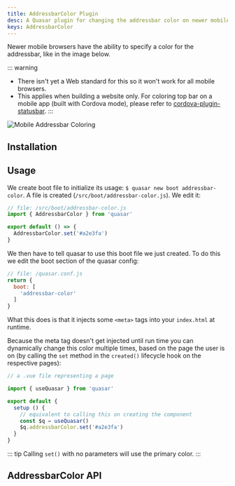 ```yaml
---
title: AddressbarColor Plugin
desc: A Quasar plugin for changing the addressbar color on newer mobile browsers.
keys: AddressbarColor
---
```

Newer mobile browsers have the ability to specify a color for the addressbar, like in the image below.

::: warning
* There isn't yet a Web standard for this so it won't work for all mobile browsers.
* This applies when building a website only. For coloring top bar on a mobile app (built with Cordova mode), please refer to [cordova-plugin-statusbar](https://cordova.apache.org/docs/en/latest/reference/cordova-plugin-statusbar/).
:::

![Mobile Addressbar Coloring](https://cdn.quasar.dev/img/mobile-address-bar-colors.jpg "Mobile Addressbar Coloring")

## Installation
<doc-installation plugins="AddressbarColor" />

## Usage

We create boot file to initialize its usage: `$ quasar new boot addressbar-color`. A file is created (`/src/boot/addressbar-color.js`). We edit it:

```js
// file: /src/boot/addressbar-color.js
import { AddressbarColor } from 'quasar'

export default () => {
  AddressbarColor.set('#a2e3fa')
}
```

We then have to tell quasar to use this boot file we just created. To do this we edit the boot section of the quasar config:
```js
// file: /quasar.conf.js
return {
  boot: [
    'addressbar-color'
  ]
}
```

What this does is that it injects some `<meta>` tags into your `index.html` at runtime.

Because the meta tag doesn't get injected until run time you can dynamically change this color multiple times, based on the page the user is on (by calling the `set` method in the `created()` lifecycle hook on the respective pages):


```js
// a .vue file representing a page

import { useQuasar } from 'quasar'

export default {
  setup () {
    // equivalent to calling this on creating the component
    const $q = useQuasar()
    $q.addressbarColor.set('#a2e3fa')
  }
}
```

::: tip
Calling `set()` with no parameters will use the primary color.
:::

## AddressbarColor API
<doc-api file="AddressbarColor" />

